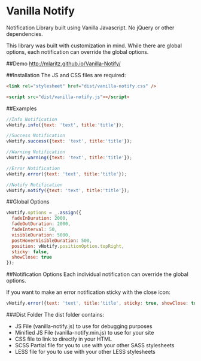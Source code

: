 Vanilla Notify
==============

Notification Library built using Vanilla Javascript.  No jQuery or other dependencies.

This library was built with customization in mind.  While there are global options, each
notification can override the global options.

##Demo
http://mlaritz.github.io/Vanilla-Notify/

##Installation
The JS and CSS files are required:
```html
<link rel="stylesheet" href="dist/vanilla-notify.css" />

<script src="dist/vanilla-notify.js"></script>
```

##Examples
```javascript
//Info Notification
vNotify.info({text: 'text', title:'title'});

//Success Notification
vNotify.success({text: 'text', title:'title'});

//Warning Notification
vNotify.warning({text: 'text', title:'title'});

//Error Notification
vNotify.error({text: 'text', title:'title'});

//Notify Notification
vNotify.notify({text: 'text', title:'title'});
```

##Global Options
```javascript
vNotify.options = _.assign({
  fadeInDuration: 2000,
  fadeOutDuration: 2000,
  fadeInterval: 50,
  visibleDuration: 5000,
  postHoverVisibleDuration: 500,
  position: vNotify.positionOption.topRight,
  sticky: false,
  showClose: true 
});
```

##Notification Options
Each individual notification can override the global options.

If you want to make an error notification sticky with the close icon:
```javascript
vNotify.error({text: 'text', title:'title', sticky: true, showClose: true});
```

###Dist Folder
The dist folder contains:
* JS File (vanilla-notify.js) to use for debugging purposes
* Minified JS File (vanilla-notify.min.js) to use for your site
* CSS file to link to directly in your HTML
* SCSS Partial file for you to use with your other SASS stylesheets
* LESS file for you to use with your other LESS stylesheets
